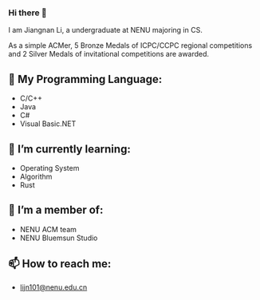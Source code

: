 ### Hi there 👋
I am Jiangnan Li, a undergraduate at NENU majoring in CS.

As a simple ACMer, 5 Bronze Medals of ICPC/CCPC regional competitions and 2 Silver Medals of invitational competitions are awarded.
 
## 🔭 My Programming Language:
- C/C++
- Java
- C#
- Visual Basic.NET

## 🌱 I’m currently learning:
- Operating System
- Algorithm
- Rust

## 👯 I’m a member of:
- NENU ACM team
- NENU Bluemsun Studio

## 📫 How to reach me: 
- lijn101@nenu.edu.cn
